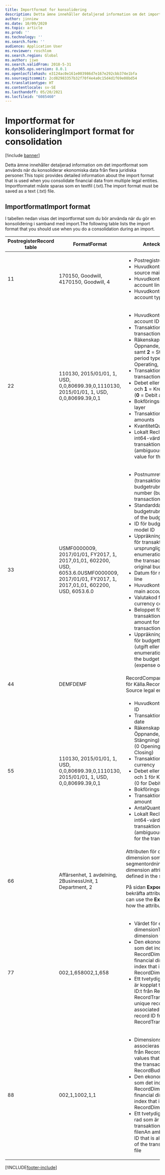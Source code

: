 ```yaml
---
title: Importformat for konsolidering
description: Detta ämne innehåller detaljerad information om det importformat som används när du konsoliderar ekonomiska data från flera juridiska personer.
author: jinniew
ms.date: 10/09/2020
ms.topic: article
ms.prod: ''
ms.technology: ''
ms.search.form: ''
audience: Application User
ms.reviewer: roschlom
ms.search.region: Global
ms.author: jiwo
ms.search.validFrom: 2018-5-31
ms.dyn365.ops.version: 8.0.1
ms.openlocfilehash: e3124ac0e161e003986d7e167e292cbb374e1bfa
ms.sourcegitcommit: 2cd82983357b32f70f4e4a0c15d4d1f69e08bd54
ms.translationtype: HT
ms.contentlocale: sv-SE
ms.lasthandoff: 05/20/2021
ms.locfileid: "6085460"
---
```

# <a name="import-format-for-consolidation"></a><span data-ttu-id="948a2-103">Importformat for konsolidering</span><span class="sxs-lookup"><span data-stu-id="948a2-103">Import format for consolidation</span></span>

[!include [banner](../includes/banner.md)]

<span data-ttu-id="948a2-104">Detta ämne innehåller detaljerad information om det importformat som används när du konsoliderar ekonomiska data från flera juridiska personer.</span><span class="sxs-lookup"><span data-stu-id="948a2-104">This topic provides detailed information about the import format that is used when you consolidate financial data from multiple legal entities.</span></span> <span data-ttu-id="948a2-105">Importformatet måste sparas som en textfil (.txt).</span><span class="sxs-lookup"><span data-stu-id="948a2-105">The import format must be saved as a text (.txt) file.</span></span>

## <a name="import-format"></a><span data-ttu-id="948a2-106">Importformat</span><span class="sxs-lookup"><span data-stu-id="948a2-106">Import format</span></span>

<span data-ttu-id="948a2-107">I tabellen nedan visas det importformat som du bör använda när du gör en konsolidering i samband med import.</span><span class="sxs-lookup"><span data-stu-id="948a2-107">The following table lists the import format that you should use when you do a consolidation during an import.</span></span>

| <span data-ttu-id="948a2-108">Postregister</span><span class="sxs-lookup"><span data-stu-id="948a2-108">Record table</span></span> | <span data-ttu-id="948a2-109">Format</span><span class="sxs-lookup"><span data-stu-id="948a2-109">Format</span></span> | <span data-ttu-id="948a2-110">Anteckningar</span><span class="sxs-lookup"><span data-stu-id="948a2-110">Notes</span></span> |
|--------------|---------|-------|
| <span data-ttu-id="948a2-111">1</span><span class="sxs-lookup"><span data-stu-id="948a2-111">1</span></span>            | <span data-ttu-id="948a2-112">170150, Goodwill, 4</span><span class="sxs-lookup"><span data-stu-id="948a2-112">170150, Goodwill, 4</span></span> | <ul><li><span data-ttu-id="948a2-113">Postregistret</span><span class="sxs-lookup"><span data-stu-id="948a2-113">The record table</span></span></li><li><span data-ttu-id="948a2-114">Huvudkonto-ID för källa</span><span class="sxs-lookup"><span data-stu-id="948a2-114">The source main account ID</span></span></li><li><span data-ttu-id="948a2-115">Huvudkontoraden</span><span class="sxs-lookup"><span data-stu-id="948a2-115">The main account line</span></span></li><li><span data-ttu-id="948a2-116">Huvudkontotypen</span><span class="sxs-lookup"><span data-stu-id="948a2-116">The main account type</span></span></li></ul> |
| <span data-ttu-id="948a2-117">2</span><span class="sxs-lookup"><span data-stu-id="948a2-117">2</span></span>            | <span data-ttu-id="948a2-118">110130, 2015/01/01, 1, USD, 0,0,80699.39,0,1</span><span class="sxs-lookup"><span data-stu-id="948a2-118">110130, 2015/01/01, 1, USD, 0,0,80699.39,0,1</span></span> | <ul><li><span data-ttu-id="948a2-119">Huvudkonto-ID</span><span class="sxs-lookup"><span data-stu-id="948a2-119">The main account ID</span></span></li><li><span data-ttu-id="948a2-120">Transaktionsdatumet</span><span class="sxs-lookup"><span data-stu-id="948a2-120">The transaction date</span></span></li><li><span data-ttu-id="948a2-121">Räkenskapsperiodtyp (**0** = Öppnande, **1** = Verksamhet, samt **2** = Stängning)</span><span class="sxs-lookup"><span data-stu-id="948a2-121">The fiscal period type (**0** = Opening, **1** = Operating, and **2** = Closing)</span></span></li><li><span data-ttu-id="948a2-122">Transaktionsvalutan</span><span class="sxs-lookup"><span data-stu-id="948a2-122">The transaction currency</span></span></li><li><span data-ttu-id="948a2-123">Debet eller kredit (**0** = Debet och **1** = Kredit)</span><span class="sxs-lookup"><span data-stu-id="948a2-123">Debit or credit (**0** = Debit and **1** = Credit)</span></span></li><li><span data-ttu-id="948a2-124">Bokföringsskikt</span><span class="sxs-lookup"><span data-stu-id="948a2-124">The posting layer</span></span></li><li><span data-ttu-id="948a2-125">Transaktionsbelopp</span><span class="sxs-lookup"><span data-stu-id="948a2-125">Transaction amounts</span></span></li><li><span data-ttu-id="948a2-126">Kvantitet</span><span class="sxs-lookup"><span data-stu-id="948a2-126">Quantity</span></span></li><li><span data-ttu-id="948a2-127">Lokalt RecID (tvetydigt, unikt int64-värde för transaktionen)</span><span class="sxs-lookup"><span data-stu-id="948a2-127">The local RecID (ambiguous, unique int64 value for the transaction)</span></span></li></ul> |
| <span data-ttu-id="948a2-128">3</span><span class="sxs-lookup"><span data-stu-id="948a2-128">3</span></span>            | <span data-ttu-id="948a2-129">USMF0000009, 2017/01/01, FY2017, 1, 2017,01,01, 602200, USD, 6053.6.0</span><span class="sxs-lookup"><span data-stu-id="948a2-129">USMF0000009, 2017/01/01, FY2017, 1, 2017,01,01, 602200, USD, 6053.6.0</span></span> | <ul><li><span data-ttu-id="948a2-130">Postnumret (transaktionsnummer för budgetrubrik)</span><span class="sxs-lookup"><span data-stu-id="948a2-130">The entry number (budget header transaction number)</span></span></li><li><span data-ttu-id="948a2-131">Standarddatum för budgetrubrik</span><span class="sxs-lookup"><span data-stu-id="948a2-131">The default date of the budget header</span></span></li><li><span data-ttu-id="948a2-132">ID för budgetmodell</span><span class="sxs-lookup"><span data-stu-id="948a2-132">The budget model ID</span></span></li><li><span data-ttu-id="948a2-133">Uppräkningens heltalsvärde för transaktionstypen (tomt, ursprunglig budget o.s.v.)</span><span class="sxs-lookup"><span data-stu-id="948a2-133">The enumeration integer value for the transaction type (blank, original budget, and so on)</span></span></li><li><span data-ttu-id="948a2-134">Datum för raden</span><span class="sxs-lookup"><span data-stu-id="948a2-134">The date of the line</span></span></li><li><span data-ttu-id="948a2-135">Huvudkonto-ID för raden</span><span class="sxs-lookup"><span data-stu-id="948a2-135">The main account ID for the line</span></span></li><li><span data-ttu-id="948a2-136">Valutakod för raden</span><span class="sxs-lookup"><span data-stu-id="948a2-136">The currency code for the line</span></span></li><li><span data-ttu-id="948a2-137">Beloppet för raden i transaktionsvalutan</span><span class="sxs-lookup"><span data-stu-id="948a2-137">The amount for the line, in the transaction currency</span></span></li><li><span data-ttu-id="948a2-138">Uppräkningens heltalsvärde för budgettypen för raden (utgift eller intäkt)</span><span class="sxs-lookup"><span data-stu-id="948a2-138">The enumeration integer value for the budget type for the line (expense or revenue)</span></span></li></ul> |
| <span data-ttu-id="948a2-139">4</span><span class="sxs-lookup"><span data-stu-id="948a2-139">4</span></span>            | <span data-ttu-id="948a2-140">DEMF</span><span class="sxs-lookup"><span data-stu-id="948a2-140">DEMF</span></span> | <span data-ttu-id="948a2-141">RecordCompany är juridisk person för Källa.</span><span class="sxs-lookup"><span data-stu-id="948a2-141">RecordCompany is the Source legal entity.</span></span> |
| <span data-ttu-id="948a2-142">5</span><span class="sxs-lookup"><span data-stu-id="948a2-142">5</span></span>            | <span data-ttu-id="948a2-143">110130, 2015/01/01, 1, USD, 0,0,80699.39,0,1</span><span class="sxs-lookup"><span data-stu-id="948a2-143">110130, 2015/01/01, 1, USD, 0,0,80699.39,0,1</span></span> | <ul><li><span data-ttu-id="948a2-144">Huvudkonto-ID</span><span class="sxs-lookup"><span data-stu-id="948a2-144">Main account ID</span></span></li><li><span data-ttu-id="948a2-145">Transaktionsdatum</span><span class="sxs-lookup"><span data-stu-id="948a2-145">Transaction date</span></span></li><li><span data-ttu-id="948a2-146">Räkenskapsperiodtyp (0 Öppnande, 1 Verksamhet, 2 Stängning)</span><span class="sxs-lookup"><span data-stu-id="948a2-146">Fiscal period type (0 Opening, 1 Operating, 2 Closing)</span></span></li><li><span data-ttu-id="948a2-147">Transaktionsvaluta</span><span class="sxs-lookup"><span data-stu-id="948a2-147">Transaction currency</span></span></li><li><span data-ttu-id="948a2-148">Debet eller kredit (0 för Debet och 1 för Kredit)</span><span class="sxs-lookup"><span data-stu-id="948a2-148">Debit or Credit (0 for Debit, 1 for Credit)</span></span></li><li><span data-ttu-id="948a2-149">Bokföringsskikt</span><span class="sxs-lookup"><span data-stu-id="948a2-149">Posting layer</span></span></li><li><span data-ttu-id="948a2-150">Transaktionsbelopp</span><span class="sxs-lookup"><span data-stu-id="948a2-150">Transaction amount</span></span></li><li><span data-ttu-id="948a2-151">Antal</span><span class="sxs-lookup"><span data-stu-id="948a2-151">Quantity</span></span></li><li><span data-ttu-id="948a2-152">Lokalt RecID (tvetydigt, unikt int64-värde för transaktionen)</span><span class="sxs-lookup"><span data-stu-id="948a2-152">Local recid (ambiguous unique int64 value for the transaction)</span></span></li></ul>  |
| <span data-ttu-id="948a2-153">6</span><span class="sxs-lookup"><span data-stu-id="948a2-153">6</span></span>            | <span data-ttu-id="948a2-154">Affärsenhet, 1 avdelning, 2</span><span class="sxs-lookup"><span data-stu-id="948a2-154">BusinessUnit, 1 Department, 2</span></span> | <span data-ttu-id="948a2-155">Attributen för den ekonomiska dimension som har definierats i segmentordningen.</span><span class="sxs-lookup"><span data-stu-id="948a2-155">The financial dimension attributes that are defined in the segment order.</span></span><p><span data-ttu-id="948a2-156">På sidan **Exportera** kan du bekräfta attributdefinitionerna.</span><span class="sxs-lookup"><span data-stu-id="948a2-156">You can use the **Export** page to verify how the attributes are defined.</span></span></p> |
| <span data-ttu-id="948a2-157">7</span><span class="sxs-lookup"><span data-stu-id="948a2-157">7</span></span>            | <span data-ttu-id="948a2-158">002,1,658</span><span class="sxs-lookup"><span data-stu-id="948a2-158">002,1,658</span></span> | <ul><li><span data-ttu-id="948a2-159">Värdet för ekonomisk dimension</span><span class="sxs-lookup"><span data-stu-id="948a2-159">The financial dimension value</span></span></li><li><span data-ttu-id="948a2-160">Den ekonomiska dimensionen, som det index som anges i RecordDimensions</span><span class="sxs-lookup"><span data-stu-id="948a2-160">The financial dimension, as the index that is provided in RecordDimensions</span></span></li><li><span data-ttu-id="948a2-161">Ett tvetydigt, unikt post-ID som är kopplat till det unika post-ID:t från RecordTrans eller RecordTrans2</span><span class="sxs-lookup"><span data-stu-id="948a2-161">An ambiguous, unique record ID that is associated with the unique record ID from RecordTrans or RecordTrans2</span></span></li></ul> |
| <span data-ttu-id="948a2-162">8</span><span class="sxs-lookup"><span data-stu-id="948a2-162">8</span></span>            | <span data-ttu-id="948a2-163">002,1,1</span><span class="sxs-lookup"><span data-stu-id="948a2-163">002,1,1</span></span> | <ul><li><span data-ttu-id="948a2-164">Dimensionsvärden som associeras med transaktionen från RecordBudget</span><span class="sxs-lookup"><span data-stu-id="948a2-164">Dimension values that are associated with the transaction from RecordBudget</span></span></li><li><span data-ttu-id="948a2-165">Den ekonomiska dimensionen, som det index som anges i RecordDimensions</span><span class="sxs-lookup"><span data-stu-id="948a2-165">The financial dimension, as the index that is provided in RecordDimensions</span></span></li><li><span data-ttu-id="948a2-166">Ett tvetydigt post-ID för den rad som är justerad efter transaktionsradernas ordning i filen</span><span class="sxs-lookup"><span data-stu-id="948a2-166">An ambiguous line record ID that is aligned with the order of the transaction lines in the file</span></span></li></ul> |


[!INCLUDE[footer-include](../../includes/footer-banner.md)]
